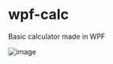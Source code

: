 # wpf-calc
Basic calculator made in WPF

![image](https://github.com/user-attachments/assets/b12f8160-bedf-482d-9064-7c2775889103)

